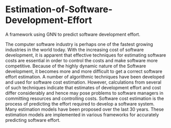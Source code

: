 # Estimation-of-Software-Development-Effort
A framework using GNN to predict software development effort. 

The computer software industry is perhaps one of the fastest
growing industries in the world today. With the increasing cost of
software development, it is apparent that effective techniques for
estimating software costs are essential in order to control the
costs and make software more competitive. Because of the highly
dynamic nature of the Software development, it becomes more
and more difficult to get a correct software effort estimation. A
number of algorithmic techniques have been developed and used
for software cost estimation. However, calculations from several
of such techniques indicate that estimates of development effort
and cost differ considerably and hence may pose problems to
software managers in committing resources and controlling costs.
Software cost estimation is the process of predicting the effort
required to develop a software system. Many estimation models
have been proposed over the last 30 years. These estimation
models are implemented in various frameworks for accurately
predicting software effort.
